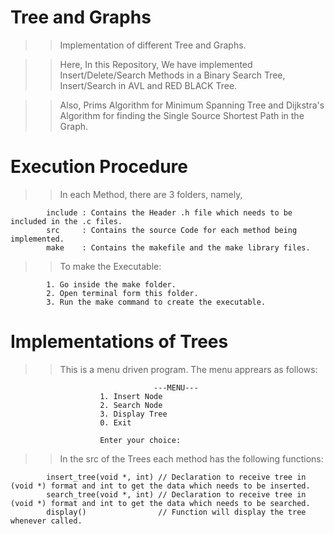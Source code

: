 # Tree and Graphs
>> Implementation of different Tree and Graphs.

>> Here, In this Repository, We have implemented Insert/Delete/Search Methods in a Binary Search Tree, Insert/Search in AVL and RED BLACK Tree.

>> Also, Prims Algorithm for Minimum Spanning Tree and Dijkstra's Algorithm for finding the Single Source Shortest Path in the Graph.

# Execution Procedure
>> In each Method, there are 3 folders, namely,

            include : Contains the Header .h file which needs to be included in the .c files.
            src     : Contains the source Code for each method being implemented.
            make    : Contains the makefile and the make library files.
  
>> To make the Executable:

            1. Go inside the make folder.
            2. Open terminal form this folder.
            3. Run the make command to create the executable.

# Implementations of Trees
>> This is a menu driven program. The menu apprears as follows:

                                    ---MENU---
                        1. Insert Node
                        2. Search Node
                        3. Display Tree
                        0. Exit
                        
                        Enter your choice: 

>> In the src of the Trees each method has the following functions:

            insert_tree(void *, int) // Declaration to receive tree in (void *) format and int to get the data which needs to be inserted.
            search_tree(void *, int) // Declaration to receive tree in (void *) format and int to get the data which needs to be searched.
            display()                // Function will display the tree whenever called.
            
